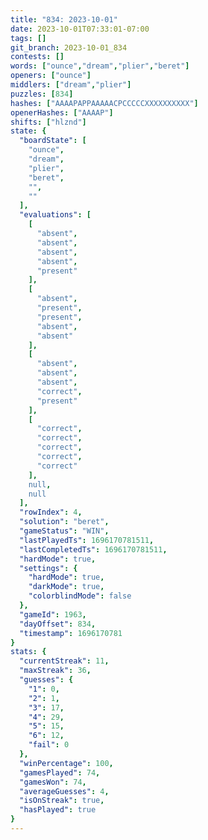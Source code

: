 ```yaml
---
title: "834: 2023-10-01"
date: 2023-10-01T07:33:01-07:00
tags: []
git_branch: 2023-10-01_834
contests: []
words: ["ounce","dream","plier","beret"]
openers: ["ounce"]
middlers: ["dream","plier"]
puzzles: [834]
hashes: ["AAAAPAPPAAAAACPCCCCCXXXXXXXXXX"]
openerHashes: ["AAAAP"]
shifts: ["hlznd"]
state: {
  "boardState": [
    "ounce",
    "dream",
    "plier",
    "beret",
    "",
    ""
  ],
  "evaluations": [
    [
      "absent",
      "absent",
      "absent",
      "absent",
      "present"
    ],
    [
      "absent",
      "present",
      "present",
      "absent",
      "absent"
    ],
    [
      "absent",
      "absent",
      "absent",
      "correct",
      "present"
    ],
    [
      "correct",
      "correct",
      "correct",
      "correct",
      "correct"
    ],
    null,
    null
  ],
  "rowIndex": 4,
  "solution": "beret",
  "gameStatus": "WIN",
  "lastPlayedTs": 1696170781511,
  "lastCompletedTs": 1696170781511,
  "hardMode": true,
  "settings": {
    "hardMode": true,
    "darkMode": true,
    "colorblindMode": false
  },
  "gameId": 1963,
  "dayOffset": 834,
  "timestamp": 1696170781
}
stats: {
  "currentStreak": 11,
  "maxStreak": 36,
  "guesses": {
    "1": 0,
    "2": 1,
    "3": 17,
    "4": 29,
    "5": 15,
    "6": 12,
    "fail": 0
  },
  "winPercentage": 100,
  "gamesPlayed": 74,
  "gamesWon": 74,
  "averageGuesses": 4,
  "isOnStreak": true,
  "hasPlayed": true
}
---
```

<!-- more -->
